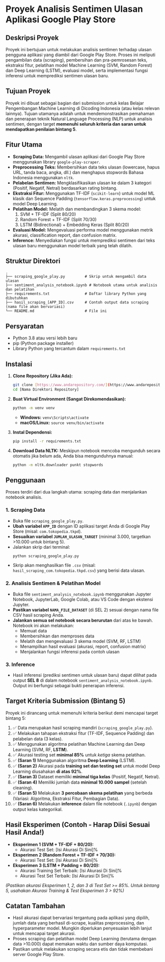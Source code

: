 # Proyek Analisis Sentimen Ulasan Aplikasi Google Play Store

## Deskripsi Proyek

Proyek ini bertujuan untuk melakukan analisis sentimen terhadap ulasan pengguna aplikasi yang diambil dari Google Play Store. Proses ini meliputi pengambilan data (scraping), pembersihan dan pra-pemrosesan teks, ekstraksi fitur, pelatihan model Machine Learning (SVM, Random Forest) dan Deep Learning (LSTM), evaluasi model, serta implementasi fungsi inferensi untuk memprediksi sentimen ulasan baru.

## Tujuan Proyek

Proyek ini dibuat sebagai bagian dari submission untuk kelas Belajar Pengembangan Machine Learning di Dicoding Indonesia (atau kelas relevan lainnya). Tujuan utamanya adalah untuk mendemonstrasikan pemahaman dan penerapan teknik Natural Language Processing (NLP) untuk analisis sentimen, dengan target **memenuhi seluruh kriteria dan saran untuk mendapatkan penilaian bintang 5**.

## Fitur Utama

- **Scraping Data:** Mengambil ulasan aplikasi dari Google Play Store menggunakan library `google-play-scraper`.
- **Preprocessing Teks:** Membersihkan data teks ulasan (lowercase, hapus URL, tanda baca, angka, dll.) dan menghapus stopwords Bahasa Indonesia menggunakan `nltk`.
- **Pelabelan Sentimen:** Mengklasifikasikan ulasan ke dalam 3 kategori (Positif, Negatif, Netral) berdasarkan rating bintang.
- **Ekstraksi Fitur:** Menggunakan TF-IDF (`scikit-learn`) untuk model ML klasik dan Sequence Padding (`tensorflow.keras.preprocessing`) untuk model Deep Learning.
- **Pelatihan Model:** Melatih dan membandingkan 3 skema model:
  1.  SVM + TF-IDF (Split 80/20)
  2.  Random Forest + TF-IDF (Split 70/30)
  3.  LSTM (Bidirectional) + Embedding Keras (Split 80/20)
- **Evaluasi Model:** Mengevaluasi performa model menggunakan metrik akurasi, classification report, dan confusion matrix.
- **Inference:** Menyediakan fungsi untuk memprediksi sentimen dari teks ulasan baru menggunakan model terbaik yang telah dilatih.

## Struktur Direktori

```
.
├── scraping_google_play.py         # Skrip untuk mengambil data ulasan
├── sentiment_analysis_notebook.ipynb # Notebook utama untuk analisis dan pelatihan
├── requirements.txt                # Daftar library Python yang dibutuhkan
├── hasil_scraping_[APP_ID].csv     # Contoh output data scraping (nama file akan bervariasi)
└── README.md                       # File ini
```

## Persyaratan

- Python 3.8 atau versi lebih baru
- pip (Python package installer)
- Library Python yang tercantum dalam `requirements.txt`

## Instalasi

1.  **Clone Repository (Jika Ada):**

    ```bash
    git clone [https://www.andarepository.com/](https://www.andarepository.com/)
    cd [Nama Direktori Repository]
    ```

2.  **Buat Virtual Environment (Sangat Direkomendasikan):**

    ```bash
    python -m venv venv
    ```

    - **Windows:** `venv\Scripts\activate`
    - **macOS/Linux:** `source venv/bin/activate`

3.  **Instal Dependensi:**

    ```bash
    pip install -r requirements.txt
    ```

4.  **Download Data NLTK:**
    Meskipun notebook mencoba mengunduh secara otomatis jika belum ada, Anda bisa mengunduhnya manual:
    ```bash
    python -m nltk.downloader punkt stopwords
    ```

## Penggunaan

Proses terdiri dari dua langkah utama: scraping data dan menjalankan notebook analisis.

### 1. Scraping Data

- Buka file `scraping_google_play.py`.
- **Ubah variabel `APP_ID`** dengan ID aplikasi target Anda di Google Play Store (misal: `com.tokopedia.tkpd`).
- **Sesuaikan variabel `JUMLAH_ULASAN_TARGET`** (minimal 3.000, targetkan >10.000 untuk bintang 5).
- Jalankan skrip dari terminal:
  ```bash
  python scraping_google_play.py
  ```
- Skrip akan menghasilkan file `.csv` (misal: `hasil_scraping_com.tokopedia.tkpd.csv`) yang berisi data ulasan.

### 2. Analisis Sentimen & Pelatihan Model

- Buka file `sentiment_analysis_notebook.ipynb` menggunakan Jupyter Notebook, JupyterLab, Google Colab, atau VS Code dengan ekstensi Jupyter.
- **Pastikan variabel `NAMA_FILE_DATASET`** (di SEL 2) sesuai dengan nama file CSV hasil scraping Anda.
- **Jalankan semua sel notebook secara berurutan** dari atas ke bawah. Notebook ini akan melakukan:
  - Memuat data
  - Membersihkan dan memproses data
  - Melatih dan mengevaluasi 3 skema model (SVM, RF, LSTM)
  - Menampilkan hasil evaluasi (akurasi, report, confusion matrix)
  - Menjalankan fungsi inferensi pada contoh ulasan

### 3. Inference

- Hasil inferensi (prediksi sentimen untuk ulasan baru) dapat dilihat pada output **SEL 8** di dalam notebook `sentiment_analysis_notebook.ipynb`. Output ini berfungsi sebagai bukti penerapan inferensi.

## Target Kriteria Submission (Bintang 5)

Proyek ini dirancang untuk memenuhi kriteria berikut demi mencapai target bintang 5:

1.  ✅ Data merupakan hasil scraping mandiri (`scraping_google_play.py`).
2.  ✅ Melakukan tahapan ekstraksi fitur (TF-IDF, Sequence Padding) dan pelabelan data (3 kelas).
3.  ✅ Menggunakan algoritma pelatihan Machine Learning dan Deep Learning (SVM, RF, **LSTM**).
4.  ✅ Akurasi testing set **minimal 85%** untuk _ketiga_ skema pelatihan.
5.  ✅ **(Saran 1)** Menggunakan algoritma **Deep Learning** (LSTM).
6.  ✅ **(Saran 2)** Akurasi pada **training set dan testing set** untuk model Deep Learning diusahakan **di atas 92%**.
7.  ✅ **(Saran 3)** Dataset memiliki **minimal tiga kelas** (Positif, Negatif, Netral).
8.  ✅ **(Saran 4)** Memiliki jumlah data **minimal 10.000 sampel** (setelah cleaning).
9.  ✅ **(Saran 5)** Melakukan **3 percobaan skema pelatihan** yang berbeda (Variasi: Algoritma, Ekstraksi Fitur, Pembagian Data).
10. ✅ **(Saran 6)** Melakukan **inference** dalam file notebook (`.ipynb`) dengan output kelas kategorikal.

## Hasil Eksperimen (Contoh - Harap Diisi Sesuai Hasil Anda!)

- **Eksperimen 1 (SVM + TF-IDF + 80/20):**
  - Akurasi Test Set: [Isi Akurasi Di Sini]%
- **Eksperimen 2 (Random Forest + TF-IDF + 70/30):**
  - Akurasi Test Set: [Isi Akurasi Di Sini]%
- **Eksperimen 3 (LSTM + Padding + 80/20):**
  - Akurasi Training Set Terbaik: [Isi Akurasi Di Sini]%
  - Akurasi Test Set Terbaik: [Isi Akurasi Di Sini]%

_(Pastikan akurasi Eksperimen 1, 2, dan 3 di Test Set >= 85%. Untuk bintang 5, usahakan Akurasi Training & Test Eksperimen 3 > 92%)_

## Catatan Tambahan

- Hasil akurasi dapat bervariasi tergantung pada aplikasi yang dipilih, jumlah data yang berhasil di-scrape, kualitas preprocessing, dan hyperparameter model. Mungkin diperlukan penyesuaian lebih lanjut untuk mencapai target akurasi.
- Proses scraping dan pelatihan model Deep Learning (terutama dengan data >10.000) dapat memakan waktu dan sumber daya komputasi.
- Pastikan untuk melakukan scraping secara etis dan tidak membebani server Google Play Store.
